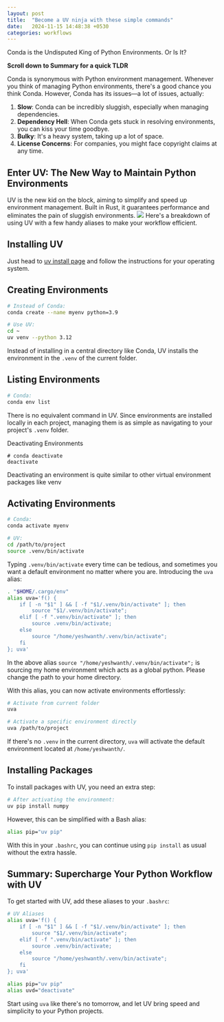 ```yaml
---
layout: post
title:  "Become a UV ninja with these simple commands"
date:   2024-11-15 14:48:38 +0530
categories: workflows
---
```


Conda is the Undisputed King of Python Environments. Or Is It?

<!--more-->
**Scroll down to Summary for a quick TLDR**

Conda is synonymous with Python environment management. Whenever you think of managing Python environments, there's a good chance you think Conda. However, Conda has its issues—a lot of issues, actually:

1. **Slow**: Conda can be incredibly sluggish, especially when managing dependencies.
2. **Dependency Hell**: When Conda gets stuck in resolving environments, you can kiss your time goodbye.
3. **Bulky**: It's a heavy system, taking up a lot of space.
4. **License Concerns**: For companies, you might face copyright claims at any time.



## Enter UV: The New Way to Maintain Python Environments

UV is the new kid on the block, aiming to simplify and speed up environment management. Built in Rust, it guarantees performance and eliminates the pain of sluggish environments.
![](https://github.com/astral-sh/uv/assets/1309177/03aa9163-1c79-4a87-a31d-7a9311ed9310)
Here's a breakdown of using UV with a few handy aliases to make your workflow efficient.

## Installing UV
Just head to [uv install page](https://docs.astral.sh/uv/getting-started/installation/) and follow the instructions for your operating system.

## Creating Environments

```bash
# Instead of Conda:
conda create --name myenv python=3.9

# Use UV:
cd ~
uv venv --python 3.12
```

Instead of installing in a central directory like Conda, UV installs the environment in the `.venv` of the current folder.


## Listing Environments

```bash
# Conda:
conda env list
```

There is no equivalent command in UV. Since environments are installed locally in each project, managing them is as simple as navigating to your project's `.venv` folder.


Deactivating Environments

```
# conda deactivate
deactivate
```

Deactivating an environment is quite similar to other virtual environment packages like venv


## Activating Environments

```bash
# Conda:
conda activate myenv

# UV:
cd /path/to/project
source .venv/bin/activate
```

Typing `.venv/bin/activate` every time can be tedious, and sometimes you want a default environment no matter where you are. Introducing the `uva` alias:

```bash
. "$HOME/.cargo/env"
alias uva='f() {
    if [ -n "$1" ] && [ -f "$1/.venv/bin/activate" ]; then
        source "$1/.venv/bin/activate";
    elif [ -f ".venv/bin/activate" ]; then
        source .venv/bin/activate;
    else
        source "/home/yeshwanth/.venv/bin/activate";
    fi
}; uva'
```

In the above alias `source "/home/yeshwanth/.venv/bin/activate";` is sourcing my home environment which acts as a global python. Please change the path to your home directory.

With this alias, you can now activate environments effortlessly:

```bash
# Activate from current folder
uva

# Activate a specific environment directly
uva /path/to/project
```

If there's no `.venv` in the current directory, `uva` will activate the default environment located at `/home/yeshwanth/`.



## Installing Packages

To install packages with UV, you need an extra step:

```bash
# After activating the environment:
uv pip install numpy
```

However, this can be simplified with a Bash alias:

```bash
alias pip="uv pip"
```

With this in your `.bashrc`, you can continue using `pip install` as usual without the extra hassle.



## Summary: Supercharge Your Python Workflow with UV

To get started with UV, add these aliases to your `.bashrc`:

```bash
# UV Aliases
alias uva='f() {
    if [ -n "$1" ] && [ -f "$1/.venv/bin/activate" ]; then
        source "$1/.venv/bin/activate";
    elif [ -f ".venv/bin/activate" ]; then
        source .venv/bin/activate;
    else
        source "/home/yeshwanth/.venv/bin/activate";
    fi
}; uva'

alias pip="uv pip"
alias uvd="deactivate"
```

Start using `uva` like there's no tomorrow, and let UV bring speed and simplicity to your Python projects.

